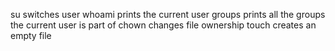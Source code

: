 su switches user
whoami prints the current user
groups prints all the groups the current user is part of
chown changes file ownership
touch creates an empty file
